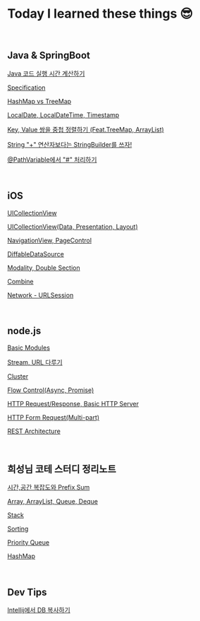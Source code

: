 # **Today I learned these things 😎**

<br>

## **Java & SpringBoot**
[Java 코드 실행 시간 계산하기](https://github.com/geniusYoo/TIL/blob/main/SpringBoot/Java%20%EC%BD%94%EB%93%9C%20%EC%8B%A4%ED%96%89%20%EC%8B%9C%EA%B0%84%20%EA%B3%84%EC%82%B0%ED%95%98%EA%B8%B0.md)

[Specification](https://github.com/geniusYoo/TIL/blob/main/SpringBoot/Specification.md)

[HashMap vs TreeMap](https://github.com/geniusYoo/TIL/blob/main/SpringBoot/HashMap_TreeMap.md)

[LocalDate, LocalDateTime, Timestamp](https://github.com/geniusYoo/TIL/blob/main/SpringBoot/LocalDate%2C%20LocalDateTime%2C%20Timestamp.md)

[Key, Value 쌍을 중첩 정렬하기 (Feat.TreeMap, ArrayList)](https://github.com/geniusYoo/TIL/blob/main/SpringBoot/Key%2C%20Value%20%EC%8C%8D%EC%9D%84%20%EC%A4%91%EC%B2%A9%20%EC%A0%95%EB%A0%AC%ED%95%98%EA%B8%B0%20(Feat.TreeMap%2C%20ArrayList).md)

[String "+" 연산자보다는 StringBuilder를 쓰자!](https://github.com/geniusYoo/TIL/blob/main/SpringBoot/String%20%22%2B%22%20%EC%97%B0%EC%82%B0%EC%9E%90%EB%B3%B4%EB%8B%A4%EB%8A%94%20StringBuilder%EB%A5%BC%20%EC%93%B0%EC%9E%90!.md)

[@PathVariable에서 "#" 처리하기](https://github.com/geniusYoo/TIL/blob/main/SpringBoot/%40PathVariable%EC%97%90%EC%84%9C%20%22%23%22%20%EC%B2%98%EB%A6%AC%ED%95%98%EA%B8%B0.md)


<br>

## **iOS**
[UICollectionView](https://github.com/geniusYoo/TIL/blob//iOS/July%2014%2C%202022.md) 

[UICollectionView(Data, Presentation, Layout)](https://.com/geniusYoo/TIL/blob/main/iOS/July%2018%2C%202022md) 

[NavigationView, PageControl](https://github.com//TIL/blob/main/iOS/July%2019%2C%202022.md) 

[DiffableDataSource](https://github.com/geniusYoo/TIL//main/iOS/July%2021%2C%202022.md)

[Modality, Double Section](https://github.com/geniusYoo//blob/main/iOS/July%2024%2C%202022.md)

[Combine](https://github.com/geniusYoo/TIL/blob/main/iOS/%2030%2C%202022.md)

[Network - URLSession](https://github.com/geniusYoo/TIL/blob/main/iOS/August%202%2C%202022.md)

<br>

## **node.js**
[Basic Modules](https://github.com/geniusYoo/TIL/blob/node/1_January%2019%2C%202023.md)

[Stream, URL 다루기](https://github.com/geniusYoo/TIL/blob/node/2_January%2019(2)%2C%202023.md)

[Cluster](https://github.com/geniusYoo/TIL/blob/main/node/2020%2C%202023.md)

[Flow Control(Async, Promise)](https://github.com/TIL/blob/main/node/4_January%2024%2C%202023.md)

[HTTP Request/Response, Basic HTTP Server](https://github.geniusYoo/TIL/blob/main/node/5_January%2026%2C%202023.md)

[HTTP Form Request(Multi-part)](https://github.com/TIL/blob/main/node/6_January%2027%2C%202023.md)

[REST Architecture](https://github.com/<geniusYoo/TIL/blob/main/node/7_February%207%2C%202023.md)

<br>

## **희성님 코테 스터디 정리노트**
[시간,공간 복잡도와 Prefix Sum](https://github.com/geniusYoo/TIL/blob/main/%EC%A0%95%EB%A6%AC%EB%85%B8%ED%8A%B8/1%EA%B0%95%20-%20%EC%8B%9C%EA%B0%84%2C%20%EA%B3%B5%EA%B0%84%20%EB%B3%B5%EC%9E%A1%EB%8F%84%EC%99%80%20Prefix%20Sum.md)

[Array, ArrayList, Queue, Deque](https://github.com/geniusYoo/TIL/blob/main/%EC%A0%95%EB%A6%AC%EB%85%B8%ED%8A%B8/2%EA%B0%95%20-%20Array%2C%20ArrayList%2C%20Queue%2C%20Deque.md)

[Stack](https://github.com/geniusYoo/TIL/blob/main/%EC%A0%95%EB%A6%AC%EB%85%B8%ED%8A%B8/3%EA%B0%95%20-%20Stack.md)

[Sorting](https://github.com/geniusYoo/TIL/blob/main/%EC%A0%95%EB%A6%AC%EB%85%B8%ED%8A%B8/4%EC%9E%A5%20-%20Sorting.md)

[Priority Queue](https://github.com/geniusYoo/TIL/blob/main/%EC%A0%95%EB%A6%AC%EB%85%B8%ED%8A%B8/5%EC%9E%A5%20-%20Priority%20Queue.md)

[HashMap](https://github.com/geniusYoo/TIL/blob/main/%EC%A0%95%EB%A6%AC%EB%85%B8%ED%8A%B8/6%EC%9E%A5%20-%20HashMap.md)

<br>

## Dev Tips
[Intellij에서 DB 복사하기](https://github.com/geniusYoo/TIL/blob/main/Dev%20Tips/Intellij%EC%97%90%EC%84%9C%20DB%20%EB%B3%B5%EC%82%AC%ED%95%98%EA%B8%B0.md)


